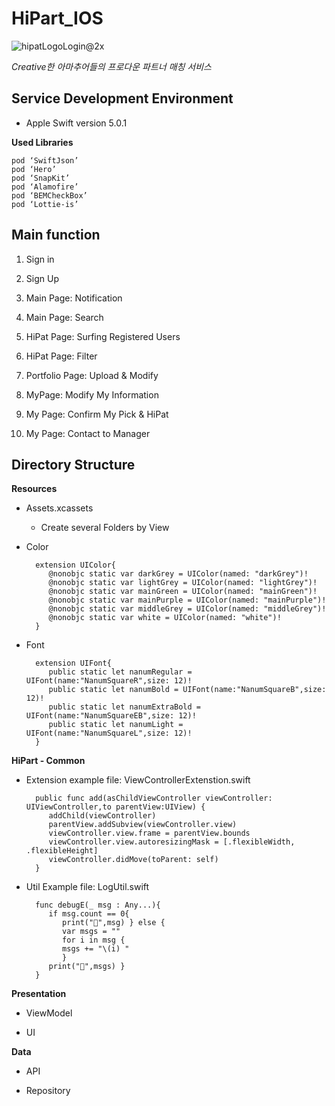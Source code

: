# HiPart_IOS
![hipatLogoLogin@2x](https://user-images.githubusercontent.com/37900669/61135231-363a1200-a4fc-11e9-8dc3-319acdfc3fc8.png)

*Creative한 아마추어들의 프로다운 파트너 매칭 서비스*


## Service Development Environment
* Apple Swift version 5.0.1


**Used Libraries**

	pod ‘SwiftJson’
	pod ‘Hero’
	pod ‘SnapKit’
	pod ‘Alamofire’
	pod ‘BEMCheckBox’
	pod ‘Lottie-is’

## Main function
1. Sign in

2. Sign Up

3. Main Page: Notification

4. Main Page: Search

5. HiPat Page: Surfing Registered Users

6. HiPat Page: Filter

7. Portfolio Page: Upload & Modify

8. MyPage: Modify My Information

9. My Page: Confirm My Pick & HiPat

10. My Page: Contact to Manager

## Directory Structure
**Resources**

* Assets.xcassets

	- Create several Folders by View

* Color

		extension UIColor{
    	   @nonobjc static var darkGrey = UIColor(named: "darkGrey")!
    	   @nonobjc static var lightGrey = UIColor(named: "lightGrey")!
    	   @nonobjc static var mainGreen = UIColor(named: "mainGreen")!
    	   @nonobjc static var mainPurple = UIColor(named: "mainPurple")!
    	   @nonobjc static var middleGrey = UIColor(named: "middleGrey")!
    	   @nonobjc static var white = UIColor(named: "white")!
		}

* Font

		extension UIFont{
		   public static let nanumRegular = UIFont(name:"NanumSquareR",size: 12)!
		   public static let nanumBold = UIFont(name:"NanumSquareB",size: 12)!
		   public static let nanumExtraBold = UIFont(name:"NanumSquareEB",size: 12)!
	   	   public static let nanumLight = UIFont(name:"NanumSquareL",size: 12)!
		}


**HiPart - Common**

* Extension
example file: ViewControllerExtenstion.swift

		public func add(asChildViewController viewController: UIViewController,to parentView:UIView) {
           addChild(viewController)
           parentView.addSubview(viewController.view)
           viewController.view.frame = parentView.bounds
           viewController.view.autoresizingMask = [.flexibleWidth, .flexibleHeight]
           viewController.didMove(toParent: self)
    	}


* Util
Example file: LogUtil.swift

		func debugE(_ msg : Any...){
		   if msg.count == 0{
		      print("🌹",msg) } else {
		      var msgs = ""
		      for i in msg {
			  msgs += "\(i) "
		      }
		   print("🌹",msgs) }
		}


**Presentation**

* ViewModel

* UI


**Data**

* API

* Repository
	






